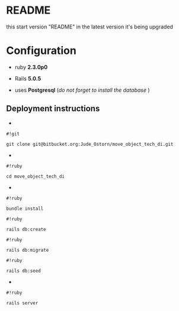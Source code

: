 # README

this start version "README"  in the latest version it's being upgraded

# Configuration #

* ruby **2.3.0p0**

* Rails **5.0.5**

* uses **Postgresql**  (*do not forget to install the database* )

## Deployment instructions ##
-
```
#!git

git clone git@bitbucket.org:Jude_Ostorn/move_object_tech_di.git
```
-
```
#!ruby

cd move_object_tech_di
```

-
```
#!ruby

bundle install
```
```
#!ruby

rails db:create
```
```
#!ruby

rails db:migrate
```
```
#!ruby

rails db:seed
```

-
```
#!ruby

rails server
```
